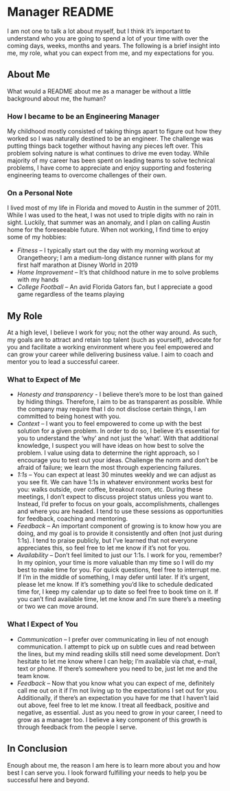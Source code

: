 # Manager README

I am not one to talk a lot about myself, but I think it’s important to understand who you are going to spend a lot of your time with over the coming days, weeks, months and years.  The following is a brief insight into me, my role, what you can expect from me, and my expectations for you.

## About Me

What would a README about me as a manager be without a little background about me, the human?

### How I became to be an Engineering Manager

My childhood mostly consisted of taking things apart to figure out how they worked so I was naturally destined to be an engineer.  The challenge was putting things back together without having any pieces left over.  This problem solving nature is what continues to drive me even today.  While majority of my career has been spent on leading teams to solve technical problems, I have come to appreciate and enjoy supporting and fostering engineering teams to overcome challenges of their own.

### On a Personal Note

I lived most of my life in Florida and moved to Austin in the summer of 2011.  While I was used to the heat, I was not used to triple digits with no rain in sight.  Luckily, that summer was an anomaly, and I plan on calling Austin home for the foreseeable future.  When not working, I find time to enjoy some of my hobbies:
-	*Fitness* – I typically start out the day with my morning workout at Orangetheory; I am a medium-long distance runner with plans for my first half marathon at Disney World in 2019
-	*Home Improvement* – It’s that childhood nature in me to solve problems with my hands
-	*College Football* – An avid Florida Gators fan, but I appreciate a good game regardless of the teams playing

## My Role

At a high level, I believe I work for you; not the other way around.  As such, my goals are to attract and retain top talent (such as yourself), advocate for you and facilitate a working environment where you feel empowered and can grow your career while delivering business value.  I aim to coach and mentor you to lead a successful career.

### What to Expect of Me

-	*Honesty and transparency* - I believe there’s more to be lost than gained by hiding things.  Therefore, I aim to be as transparent as possible.  While the company may require that I do not disclose certain things, I am committed to being honest with you.
-	*Context* – I want you to feel empowered to come up with the best solution for a given problem.  In order to do so, I believe it’s essential for you to understand the ‘why’ and not just the ‘what’.  With that additional knowledge, I suspect you will have ideas on how best to solve the problem.  I value using data to determine the right approach, so I encourage you to test out your ideas.  Challenge the norm and don’t be afraid of failure; we learn the most through experiencing failures.
-	*1:1s* – You can expect at least 30 minutes weekly and we can adjust as you see fit.  We can have 1:1s in whatever environment works best for you: walks outside, over coffee, breakout room, etc.  During these meetings, I don’t expect to discuss project status unless you want to.  Instead, I’d prefer to focus on your goals, accomplishments, challenges and where you are headed.  I tend to use these sessions as opportunities for feedback, coaching and mentoring.
- *Feedback* – An important component of growing is to know how you are doing, and my goal is to provide it consistently and often (not just during 1:1s).  I tend to praise publicly, but I’ve learned that not everyone appreciates this, so feel free to let me know if it’s not for you.
- *Availability* – Don’t feel limited to just our 1:1s.  I work for you, remember?  In my opinion, your time is more valuable than my time so I will do my best to make time for you.  For quick questions, feel free to interrupt me.  If I’m in the middle of something, I may defer until later.  If it’s urgent, please let me know.  If it’s something you’d like to schedule dedicated time for, I keep my calendar up to date so feel free to book time on it.  If you can’t find available time, let me know and I’m sure there’s a meeting or two we can move around.

### What I Expect of You

- *Communication* – I prefer over communicating in lieu of not enough communication.  I attempt to pick up on subtle cues and read between the lines, but my mind reading skills still need some development. Don’t hesitate to let me know where I can help; I’m available via chat, e-mail, text or phone.  If there’s somewhere you need to be, just let me and the team know.
-	*Feedback* – Now that you know what you can expect of me, definitely call me out on it if I’m not living up to the expectations I set out for you.  Additionally, if there’s an expectation you have for me that I haven’t laid out above, feel free to let me know.  I treat all feedback, positive and negative, as essential.  Just as you need to grow in your career, I need to grow as a manager too.  I believe a key component of this growth is through feedback from the people I serve.

## In Conclusion

Enough about me, the reason I am here is to learn more about you and how best I can serve you.  I look forward fulfilling your needs to help you be successful here and beyond.
